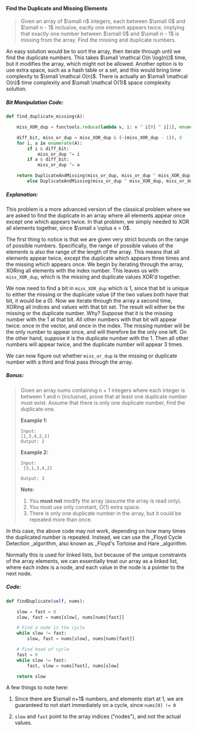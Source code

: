 #### Find the Duplicate and Missing Elements

> Given an array of $\small n$ integers, each between $\small 0$ and $\small n - 1$ inclusive, eactly one element appears twice, implying that exactly one number between $\small 0$ and $\small n - 1$ is missing from the array. Find the missing and duplicate numbers.

An easy solution would be to sort the array, then iterate through until we find the duplicate numbers. This takes $\small \mathcal O(n \log(n))$ time, but it modifies the array, which might not be allowed. Another option is to use extra space, such as a hash table or a set, and this would bring time complexity to $\small \mathcal O(n)$. There is actually an $\small \mathcal O(n)$ time complexity and $\small \mathcal O(1)$ space complexity solution. 

##### Bit Manipulation Code:

```py
def find_duplicate_missing(A):

    miss_XOR_dup = functools.reduce(lambda v, i: v ^ i[0] ^ i[1], enumerate(A), 0)

    diff_bit, miss_or_dup = miss_XOR_dup & (~(miss_XOR_dup - 1)), 0
    for i, a in enumerate(A):
        if i & diff_bit:
            miss_or_dup ^= i
        if a & diff_bit:
            miss_or_dup ^= a

    return DuplicateAndMissing(miss_or_dup, miss_or_dup ^ miss_XOR_dup) if miss_or_dup in A \
        else DuplicateAndMissing(miss_or_dup ^ miss_XOR_dup, miss_or_dup)
```

##### Explanation:

This problem is a more advanced version of the classical problem where we are asked to find the duplicate in an array where all elements appear once except one which appears twice. In that problem, we simply needed to XOR all elements together, since $\small x \oplus x = 0$.

The first thing to notice is that we are given very strict bounds on the range of possible numbers. Specifically, the range of possible values of the elements is also the range of the length of the array. This means that all elements appear twice, except the duplicate which appears three times and the missing which appears once. We begin by iterating through the array, XORing all elements with the index number. This leaves us with `miss_XOR_dup`, which is the missing and duplicate values XOR'd together.

We now need to find a bit in `miss_XOR_dup` which is 1, since that bit is unique to either the missing or the duplicate value \(if the two values both have that bit, it would be a 0\). Now we iterate through the array a second time, XORing all indices and values with that bit set. The result will either be the missing or the duplicate number. Why? Suppose that it is the missing number with the 1 at that bit. All other numbers with that bit will appear twice: once in the vector, and once in the index. The missing number will be the only number to appear once, and will therefore be the only one left. On the other hand, suppose it is the duplicate number with the 1. Then all other numbers will appear twice, and the duplicate number will appear 3 times.

We can now figure out whether `miss_or_dup` is the missing or duplicate number with a third and final pass through the array.

##### Bonus:

> Given an array nums containing n + 1 integers where each integer is between 1 and n \(inclusive\), prove that at least one duplicate number must exist. Assume that there is only one duplicate number, find the duplicate one.
>
> **Example 1:**
>
> ```
> Input:
> [1,3,4,2,2]
> Output: 2
> ```
>
> **Example 2:**
>
> ```
> Input:
>  [3,1,3,4,2]
>
> Output: 3
> ```
>
> **Note:**
>
> 1. You **must not** modify the array \(assume the array is read only\).
> 2. You must use only constant, O\(1\) extra space.
> 3. There is only one duplicate number in the array, but it could be repeated more than once.

In this case, the above code may not work, depending on how many times the duplicated number is repeated. Instead, we can use the \_Floyd Cycle Detection \_algorithm, also known as \_Floyd's Tortoise and Hare \_algorithm.

Normally this is used for linked lists, but because of the unique constraints of the array elements, we can essentially treat our array as a linked list, where each index is a node, and each value in the node is a pointer to the next node.

##### Code:

```py
def findDuplicate(self, nums):

    slow = fast = 0
    slow, fast = nums[slow], nums[nums[fast]]

    # Find a node in the cycle
    while slow != fast:
        slow, fast = nums[slow], nums[nums[fast]]

    # Find head of cycle
    fast = 0
    while slow != fast:
        fast, slow = nums[fast], nums[slow]

    return slow
```

A few things to note here:

1. Since there are $\small n+1$ numbers, and elements start at 1, we are guaranteed to not start immediately on a cycle, since  `nums[0] != 0`

2. `slow` and `fast` point to the array indices \("nodes"\), and not the actual values.



